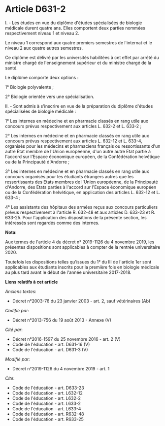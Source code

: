 # Article D631-2

I. - Les études en vue du diplôme d'études spécialisées de biologie médicale durent quatre ans. Elles comportent deux parties
nommées respectivement niveau 1 et niveau 2.

Le niveau 1 correspond aux quatre premiers semestres de l'internat et le niveau 2 aux quatre autres semestres.

Ce diplôme est délivré par les universités habilitées à cet effet par arrêté du ministre chargé de l'enseignement supérieur
et du ministre chargé de la santé.

Le diplôme comporte deux options :

1° Biologie polyvalente ;

2° Biologie orientée vers une spécialisation.

II. - Sont admis à s'inscrire en vue de la préparation du diplôme d'études spécialisées de biologie médicale :

1° Les internes en médecine et en pharmacie classés en rang utile aux concours prévus respectivement aux articles L. 632-2 et
L. 633-2 ;

2° Les internes en médecine et en pharmacie classés en rang utile aux concours prévus respectivement aux articles L. 632-12
et L. 633-4, organisés pour les médecins et pharmaciens français ou ressortissants d'un autre Etat membre de l'Union
européenne, d'un autre autre Etat partie à l'accord sur l'Espace économique européen, de la Confédération helvétique ou de la
Principauté d'Andorre ;

3° Les internes en médecine et en pharmacie classés en rang utile aux concours organisés pour les étudiants étrangers autres
que les ressortissants des Etats membres de l'Union européenne, de la Principauté d'Andorre, des Etats parties à l'accord sur
l'Espace économique européen ou de la Confédération helvétique, en application des articles L. 632-12 et L. 633-4 ;

4° Les assistants des hôpitaux des armées reçus aux concours particuliers prévus respectivement à l'article R. 632-48 et aux
articles D. 633-23 et R. 633-25. Pour l'application des dispositions de la présente section, les intéressés sont regardés
comme des internes.

**Nota:**

Aux termes de l'article 4 du décret n° 2019-1126 du 4 novembre 2019, les présentes dispositions sont applicables à compter de
la rentrée universitaire 2020.

Toutefois les dispositions telles qu'issues du 1° du III de l'article 1er sont applicables aux étudiants inscrits pour la
première fois en biologie médicale au plus tard avant le début de l'année universitaire 2017-2018.

**Liens relatifs à cet article**

_Anciens textes_:

  - Décret n°2003-76 du 23 janvier 2003 - art. 2, sauf vétérinaires (Ab)

_Codifié par_:

  - Décret n°2013-756 du 19 août 2013 -  Annexe (V)

_Cité par_:

  - Décret n°2016-1597 du 25 novembre 2016 - art. 2 (V)
  - Code de l'éducation - art. D631-16 (V)
  - Code de l'éducation - art. D631-3 (V)

_Modifié par_:

  - Décret n°2019-1126 du 4 novembre 2019 - art. 1

_Cite_:

  - Code de l'éducation - art. D633-23
  - Code de l'éducation - art. L632-12
  - Code de l'éducation - art. L632-2
  - Code de l'éducation - art. L633-2
  - Code de l'éducation - art. L633-4
  - Code de l'éducation - art. R632-48
  - Code de l'éducation - art. R633-25
